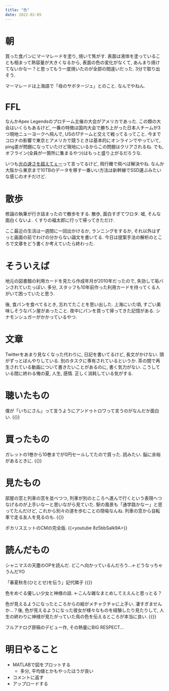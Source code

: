 ```yaml
---
title: "色"
date: 2022-02-05
---
```


# 朝
買った食パンにマーマレードを塗り, 焼いて焦がす. 表面は液体を塗っていることも相まって熱容量が大きくなるから, 表面の色の変化がなくて, あんまり焼けてないかなー？と思ってもう一度焼いたのが全部の間違いだった. 3分で取り出そう.

マーマレードは上海語で「母のサボタージュ」とのこと. なんでやねん.

# FFL
なんかApex Legendsのプロチーム主催の大会がアメリカであった. この類の大会はいくらもあるけど, 一番の特徴は国内大会で勝ち上がった日本人チームが3つ現地ニューヨークへ飛んで, USの17チームと交えて戦ってるってこと. 今までコロナの影響で東京とアメリカで競うときは基本的にオンラインでやっていて, ping差が問題になっていたけど現地にいるからこの問題はクリアされるね. でも, オフライン(全員が一箇所に集まるやつ)はもっと盛り上がるだろうな.

いつも[光の速さを超えてぇー](/post/2022-01-24)って言ってるけど, 飛行機で飛べば解決やね. なんか大阪から東京まで10TBのデータを移す一番いい方法は新幹線でSSD運ぶみたいな感じのオチだけど.
# 散歩
修論の執筆が行き詰まったので散歩をする. 散歩, 面白すぎてワロタ. 嘘, そんな面白くないよ. くすりの福太郎に行って帰ってきただけ.

ここ最近の生活は一週間に一回出かけるか, ランニングをするか, それ以外はずっと画面の前でわけの分からない論文を書いてる. 今日は提案手法の解析のところで文章をどう書くか考えていたら終わった.

# そういえば
地元の図書館の利用カードを見たら作成年月が2010年だったので, 失効して垢バンされていたっぽい. 多分, スタッフも10年前作った利用カードを持ってくる人がいて困っていたと思う.

後, 食パンを食べてるとき, 忘れてたことを思い出した. 上海にいた頃, すごい美味しそうなパン屋があったこと. 夜中にパンを買って帰ってきた記憶がある. シナモンシュガーがかかっているやつ.

# 文章
Twitterをあまり見なくなった代わりに, 日記を書いてるけど, 長文がかけない. 頭がずっとぼんやりしている. 別のタスクに専有されているというか. 茶の間で再生されている動画について書きたいことがあるのに, 書く気力がない. こうしている間に終わる俺の夏, 人生, 感情. 正しく消耗している気がする.

# 聴いたもの

僕が「いちにさん」って言うようにアンドゥトロワって言うのがなんだか面白い.
{{<youtube VNE0mvsERqI>}}


# 買ったもの
ガレットの1巻から10巻までが0円セールしてたので買った. 読みたい. 脳に余裕があるときに.
{{<amazon asin="B08CNKSMD5" title="ガレット 創刊号 [雑誌] (ガレットワークス)">}}

# 見たもの

部屋の窓と列車の窓を並べつつ, 列車が別のところへ進んで行くという表現へつなげるのが上手いなーと思いながら見ていた. 駅の風景も「通学路かなー」と思ってたんだけど, これから別々の道を歩むことの隠喩なんね. 列車の窓から自転車で走る友人を見るのも.
{{<youtube KKSmMS481Dg>}}

ポカリスエットのCMの完全版.
{{<youtube 8z5bbSalk9A>}}

# 読んだもの
シャニマスの天塵のOPを読んだ. どこへ向かっているんだろう...←どうなっちゃうんだYO

「春夏秋冬(ひととせ)を伝う」記代隣子
{{<tweet user="dango_bot" id="1489978896674336770">}}

色をめぐる優しい少女と神様の話. ←こんな雑なまとめしてええんと思っとる？

色が見えるようになったところからの絵がメチャクチャに上手い. 凄すぎませんか...？後, 色が見えるようになった彼女が様々なものを経験したり見たりして, 人生の終わりに神様が見たがっていた鳥の色を伝えるところが本当に良い.
{{<tweet user="dango_bot" id="1489989056402685952">}}

フルアナログ原稿のデビュー作, その熱量にBIG RESPECT...

# 明日やること
- MATLABで図をプロットする
  - 多分, 平均値とかもやったほうが良い
- コメントに返す
- アップロードする
